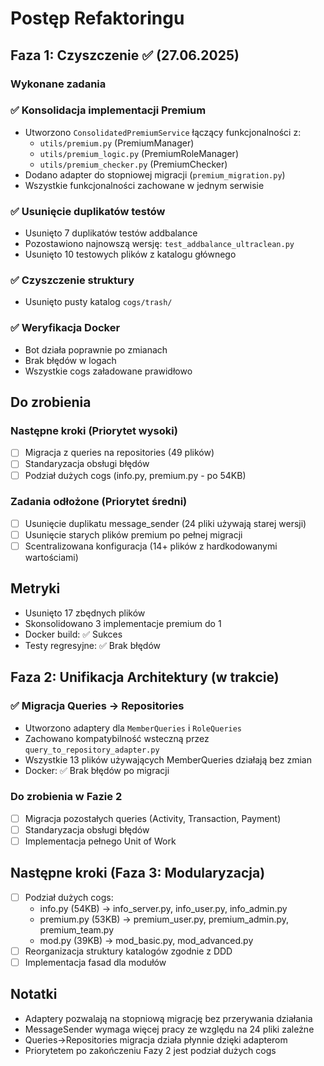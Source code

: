 # Postęp Refaktoringu

## Faza 1: Czyszczenie ✅ (27.06.2025)

### Wykonane zadania

### ✅ Konsolidacja implementacji Premium
- Utworzono `ConsolidatedPremiumService` łączący funkcjonalności z:
  - `utils/premium.py` (PremiumManager)
  - `utils/premium_logic.py` (PremiumRoleManager)  
  - `utils/premium_checker.py` (PremiumChecker)
- Dodano adapter do stopniowej migracji (`premium_migration.py`)
- Wszystkie funkcjonalności zachowane w jednym serwisie

### ✅ Usunięcie duplikatów testów
- Usunięto 7 duplikatów testów addbalance
- Pozostawiono najnowszą wersję: `test_addbalance_ultraclean.py`
- Usunięto 10 testowych plików z katalogu głównego

### ✅ Czyszczenie struktury
- Usunięto pusty katalog `cogs/trash/`

### ✅ Weryfikacja Docker
- Bot działa poprawnie po zmianach
- Brak błędów w logach
- Wszystkie cogs załadowane prawidłowo

## Do zrobienia

### Następne kroki (Priorytet wysoki)
- [ ] Migracja z queries na repositories (49 plików)
- [ ] Standaryzacja obsługi błędów
- [ ] Podział dużych cogs (info.py, premium.py - po 54KB)

### Zadania odłożone (Priorytet średni)
- [ ] Usunięcie duplikatu message_sender (24 pliki używają starej wersji)
- [ ] Usunięcie starych plików premium po pełnej migracji
- [ ] Scentralizowana konfiguracja (14+ plików z hardkodowanymi wartościami)

## Metryki
- Usunięto 17 zbędnych plików
- Skonsolidowano 3 implementacje premium do 1
- Docker build: ✅ Sukces
- Testy regresyjne: ✅ Brak błędów

## Faza 2: Unifikacja Architektury (w trakcie)

### ✅ Migracja Queries → Repositories
- Utworzono adaptery dla `MemberQueries` i `RoleQueries`
- Zachowano kompatybilność wsteczną przez `query_to_repository_adapter.py`
- Wszystkie 13 plików używających MemberQueries działają bez zmian
- Docker: ✅ Brak błędów po migracji

### Do zrobienia w Fazie 2
- [ ] Migracja pozostałych queries (Activity, Transaction, Payment)
- [ ] Standaryzacja obsługi błędów
- [ ] Implementacja pełnego Unit of Work

## Następne kroki (Faza 3: Modularyzacja)
- [ ] Podział dużych cogs:
  - info.py (54KB) → info_server.py, info_user.py, info_admin.py
  - premium.py (53KB) → premium_user.py, premium_admin.py, premium_team.py
  - mod.py (39KB) → mod_basic.py, mod_advanced.py
- [ ] Reorganizacja struktury katalogów zgodnie z DDD
- [ ] Implementacja fasad dla modułów

## Notatki
- Adaptery pozwalają na stopniową migrację bez przerywania działania
- MessageSender wymaga więcej pracy ze względu na 24 pliki zależne
- Queries→Repositories migracja działa płynnie dzięki adapterom
- Priorytetem po zakończeniu Fazy 2 jest podział dużych cogs
